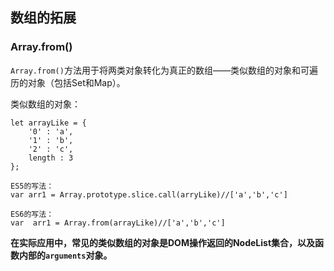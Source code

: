 ## 数组的拓展

### Array.from()
`Array.from()`方法用于将两类对象转化为真正的数组——类似数组的对象和可遍历的对象（包括Set和Map）。

类似数组的对象：

    let arrayLike = {
        '0' : 'a',
        '1' : 'b',
        '2' : 'c',
        length : 3
    };

    ES5的写法：
    var arr1 = Array.prototype.slice.call(arryLike)//['a','b','c']

    ES6的写法：
    var  arr1 = Array.from(arrayLike)//['a','b','c']

**在实际应用中，常见的类似数组的对象是DOM操作返回的NodeList集合，以及函数内部的`arguments`对象。**
